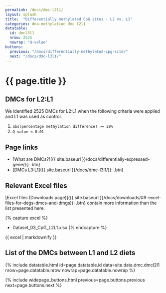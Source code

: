 ```yaml
---
permalink: /docs/dmc-l2l1/
layout: splash
title:  "Differentially methylated CpG sites - L2 vs. L1"
categories: dna-methylation dmc l2l1
datatable:
  id: dmcl3l1
  nrow: 2525
  nowrap: "Q-value"
buttons:
  previous: "/docs/differentially-methylated-cpg-site/"
  next: "/docs/dmc-l3l1/"
---
```


# {{ page.title }}

## DMCs for L2:L1
We identified 2525 DMCs for L2:L1 when the following criteria were applied and L1 was used as control.
1. `abs(percentage methylation difference) >= 20%`
2. `Q-value < 0.01`

## Page links
- [What are DMCs?]({{ site.baseurl }}/docs/differentially-expressed-gene/){: .btn}
- [DMCs L3:L1]({{ site.baseurl }}/docs/dmc-l3l1/){: .btn}

## Relevant Excel files
[Excel files (Downloads page)]({{ site.baseurl }}/docs/downloads/#9-excel-files-for-degs-dmcs-and-dmgs){: .btn} contain more information than the list presented here.

{% capture excel %}
- Dataset_03_CpG_L2L1.xlsx
{% endcapture %}

<div class="notice">
  {{ excel | markdownify }}
</div>

## List of the DMCs between L1 and L2 diets

{% include datatable.html id=page.datatable.id
  data=site.data.dmc.dmcl2l1 nrow=page.datatable.nrow
  nowrap=page.datatable.nowrap %}

{% include widepage_buttons.html previous=page.buttons.previous
  next=page.buttons.next %}
